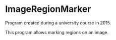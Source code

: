 # ImageRegionMarker
Program created during a university course in 2015.

This program allows marking regions on an image.
